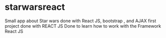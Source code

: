 # starwarsreact
Small app about Star wars done with React JS, bootstrap , and AJAX 
first project done with REACT JS
Done to learn how to work with the Framework React JS
